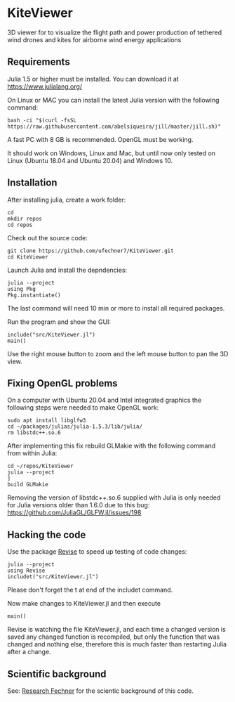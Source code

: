 # KiteViewer
3D viewer for to visualize the flight path and power production of tethered wind drones and kites for airborne wind energy applications

## Requirements

Julia 1.5 or higher must be installed. You can download it at https://www.julialang.org/

On Linux or MAC you can install the latest Julia version with the following command:
```
bash -ci "$(curl -fsSL https://raw.githubusercontent.com/abelsiqueira/jill/master/jill.sh)"
```

A fast PC with 8 GB is recommended. 
OpenGL must be working.

It should work on Windows, Linux and Mac, but until now only tested on Linux
(Ubuntu 18.04 and Ubuntu 20.04) and Windows 10.

## Installation

After installing julia, create a work folder:

```
cd
mkdir repos
cd repos
```
Check out the source code:
```
git clone https://github.com/ufechner7/KiteViewer.git
cd KiteViewer
```

Launch Julia and install the depndencies:

```
julia --project
using Pkg
Pkg.instantiate()
```
The last command will need 10 min or more to install all
required packages.

Run the program and show the GUI:

```
include("src/KiteViewer.jl")
main()
```

Use the right mouse button to zoom and the left mouse button to pan
the 3D view. 

## Fixing OpenGL problems
On a computer with Ubuntu 20.04 and Intel integrated graphics the following steps were needed to make OpenGL work:

```
sudo apt install libglfw3
cd ~/packages/julias/julia-1.5.3/lib/julia/
rm libstdc++.so.6 
```
After implementing this fix rebuild GLMakie with the following command from within Julia:

```
cd ~/repos/KiteViewer
julia --project
] 
build GLMakie
```

Removing the version of libstdc++.so.6 supplied with Julia is only needed for Julia versions older than 1.6.0 due to this bug: https://github.com/JuliaGL/GLFW.jl/issues/198

## Hacking the code
Use the package [Revise](https://timholy.github.io/Revise.jl/stable/) to speed up testing of code changes:
```
julia --project
using Revise
includet("src/KiteViewer.jl")
```
Please don't forget the t at end of the includet command.

Now make changes to KiteViewer.jl and then execute
```
main()
```
Revise is watching the file KiteViewer.jl, and each time a changed version is saved any changed function is recompiled, but only the function that was changed and nothing else, therefore this is much faster than restarting Julia after a change.

## Scientific background
See: [Research Fechner](https://research.tudelft.nl/en/publications/?search=Uwe+Fechner&pageSize=50&ordering=rating&descending=true) for the scientic background of this code.
